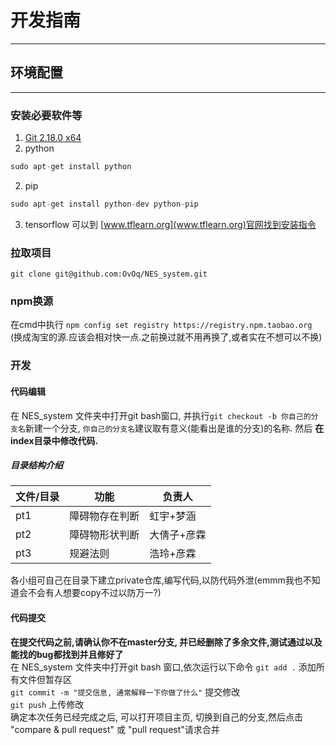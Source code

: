 # 开发指南
- - - - - 
## 环境配置
- - - - - - 
### 安装必要软件等
1. [Git 2.18.0 x64](https://github.com/git-for-windows/git/releases/download/v2.18.0.windows.1/Git-2.18.0-64-bit.exe)   
2. python
```php
sudo apt-get install python
```
2. pip
```php
sudo apt-get install python-dev python-pip
```
3. tensorflow
可以到 [www.tflearn.org](www.tflearn.org)官网找到安装指令

### 拉取项目
```git clone git@github.com:OvOq/NES_system.git```
### npm换源
在cmd中执行
```npm config set registry https://registry.npm.taobao.org```
(换成淘宝的源.应该会相对快一点.之前换过就不用再换了,或者实在不想可以不换)

### 开发
#### 代码编辑
在 NES_system 文件夹中打开git bash窗口, 并执行```git checkout -b 你自己的分支名```新建一个分支, ```你自己的分支名```建议取有意义(能看出是谁的分支)的名称.
然后 __在index目录中修改代码.__    
  
##### 目录结构介绍
| 文件/目录 | 功能 | 负责人 |
| -- | -- | -- |
| pt1 | 障碍物存在判断 | 虹宇+梦涵 |
| pt2 | 障碍物形状判断 | 大倩子+彦霖 |
| pt3 | 规避法则 | 浩玲+彦霖 |

各小组可自己在目录下建立private仓库,编写代码,以防代码外泄(emmm我也不知道会不会有人想要copy不过以防万一?)
#### 代码提交
__在提交代码之前,请确认你不在master分支, 并已经删除了多余文件,测试通过以及能找的bug都找到并且修好了__      
在 NES_system 文件夹中打开git bash 窗口,依次运行以下命令
```git add .``` 添加所有文件但暂存区    
```git commit -m "提交信息, 通常解释一下你做了什么"``` 提交修改    
```git push``` 上传修改    
确定本次任务已经完成之后, 可以打开项目主页, 切换到自己的分支,然后点击 "compare & pull request" 或 "pull request"请求合并
